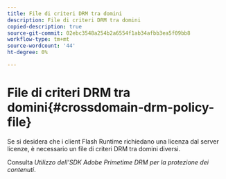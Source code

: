 ```yaml
---
title: File di criteri DRM tra domini
description: File di criteri DRM tra domini
copied-description: true
source-git-commit: 02ebc3548a254b2a6554f1ab34afbb3ea5f09bb8
workflow-type: tm+mt
source-wordcount: '44'
ht-degree: 0%

---
```


# File di criteri DRM tra domini{#crossdomain-drm-policy-file}

Se si desidera che i client Flash Runtime richiedano una licenza dal server licenze, è necessario un file di criteri DRM tra domini diversi.

Consulta *Utilizzo dell’SDK Adobe Primetime DRM per la protezione dei contenuti*.
